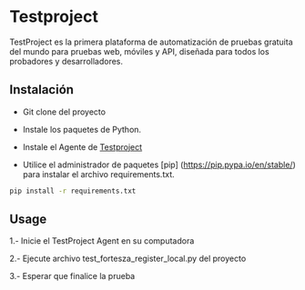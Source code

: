 # Testproject

TestProject es la primera plataforma de automatización de pruebas gratuita del mundo para pruebas web, móviles y API, diseñada para todos los probadores y desarrolladores.

## Instalación

+ Git clone del proyecto 

+ Instale los paquetes de Python. 

+ Instale el Agente de [Testproject](https://app.testproject.io/#/download)

+ Utilice el administrador de paquetes [pip] (https://pip.pypa.io/en/stable/) para instalar el archivo requirements.txt.


```bash
pip install -r requirements.txt
```

## Usage
1.- Inicie el TestProject Agent en su computadora

2.- Ejecute archivo test_fortesza_register_local.py del proyecto

3.- Esperar que finalice la prueba
